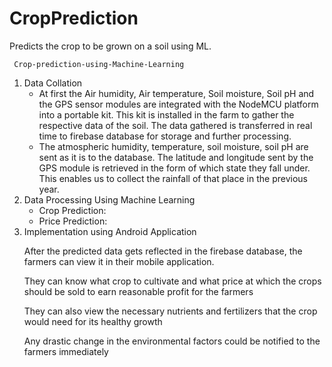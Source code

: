 # CropPrediction
Predicts the crop to be grown on a soil using ML.


<html>
  <head>
    
     Crop-prediction-using-Machine-Learning
    
  </head>
  <body>
  <ol type="1">
    <li> Data Collation

<ul>
  
<li>At first the Air humidity, Air temperature, Soil moisture, Soil pH and the GPS sensor modules are integrated with the NodeMCU platform into a portable kit. This kit is installed in the farm to gather the respective data of the soil. The data gathered is transferred in real time to firebase database for storage and further processing. 
<li>The atmospheric humidity, temperature, soil moisture, soil pH are sent as it is to the database. The latitude and longitude sent by the GPS module is retrieved in the form of which state they fall under. This enables us to collect the rainfall of that place in the previous year.
  </ul>
<li>	Data Processing Using Machine Learning

<ul>
  
<li>	Crop Prediction:
<li>	Price Prediction:
  </ul>
<li>	Implementation using Android Application

<p>After the predicted data gets reflected in the firebase database, the farmers can view it in their mobile application.</p>
<p>They can know what crop to cultivate and what price at which the crops should be sold to earn reasonable profit for the farmers</p>
<p>They can also view the necessary nutrients and fertilizers that the crop would need for its healthy growth</p>
<p>Any drastic change in the environmental factors could be notified to the farmers immediately</p>
</body>
</html>
